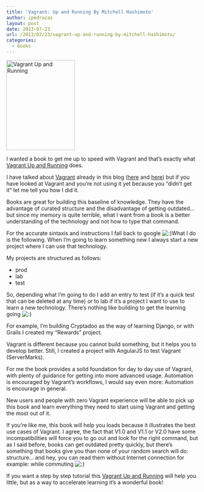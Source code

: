```yaml
---
title: 'Vagrant: Up and Running By Mitchell Hashimoto'
author: ipedrazas
layout: post
date: 2013-07-23
url: /2013/07/23/vagrant-up-and-running-by-mitchell-hashimoto/
categories:
  - books
---
```

[<img class="alignleft size-full wp-image-180" alt="Vagrant Up and Running" src="http://ivan.pedrazas.me/wp-content/uploads/2013/07/vagrant-cover.gif" width="180" height="236" />][1]

I wanted a book to get me up to speed with Vagrant and that&#8217;s exactly what [Vagrant Up and Running][1] does.

I have talked about [Vagrant][2] already in this blog ([here][3] and [here][4]) but if you have looked at Vagrant and you&#8217;re not using it yet because you &#8220;didn&#8217;t get it&#8221; let me tell you how I did it.

Books are great for building this baseline of knowledge. They have the advantage of curated structure and the disadvantage of getting outdated&#8230; but since my memory is quite terrible, what I want from a book is a better understanding of the technology and not how to type that command.

For the accurate sintaxis and instructions I fall back to google  <img src="http://ivan.pedrazas.me/wp-includes/images/smilies/icon_smile.gif" alt=":)" class="wp-smiley" />What I do is the following. When I&#8217;m going to learn something new I always start a new project where I can use that technology.

My projects are structured as follows:

  * <span style="line-height: 15px;">prod</span>
  * lab
  * test

So, depending what I&#8217;m going to do I add an entry to test (if it&#8217;s a quick test that can be deleted at any time) or to lab if it&#8217;s a project I want to use to learn a new technology. There&#8217;s nothing like building to get the learning going <img src="http://ivan.pedrazas.me/wp-includes/images/smilies/icon_smile.gif" alt=":)" class="wp-smiley" />

For example, I&#8217;m building Cryptadoo as the way of learning Django, or with Grails I created my &#8220;Rewards&#8221; project.

Vagrant is different because you cannot build something, but it helps you to develop better. Still, I created a project with AngularJS to test Vagrant (ServerMarks).

For me the book provides a solid foundation for day to day use of Vagrant, with plenty of guidance for getting into more advanced usage. Automation is encouraged by Vagrant&#8217;s workflows, I would say even more: Automation is encourage in general.

New users and people with zero Vagrant experience will be able to pick up this book and learn everything they need to start using Vagrant and getting the most out of it.

If you&#8217;re like me, this book will help you loads because it illustrates the best use cases of Vagrant. I agree, the fact that V1.0 and V1.1 or V2.0 have some incompatibilities will force you to go out and look for the right command, but as I said before, books can get outdated pretty quickly, but there&#8217;s something that books give you than none of your random search will do: structure&#8230; and hey, you can read them without Internet connection for example: while commuting <img src="http://ivan.pedrazas.me/wp-includes/images/smilies/icon_smile.gif" alt=":)" class="wp-smiley" />

If you want a step by step tutorial this [Vagrant Up and Running][1] will help you little, but as a way to accelerate learning it&#8217;s a wonderful book!

 [1]: http://shop.oreilly.com/product/0636920026358.do
 [2]: http://www.vagrantup.com/
 [3]: http://ivan.pedrazas.me/?p=136
 [4]: http://ivan.pedrazas.me/?p=155